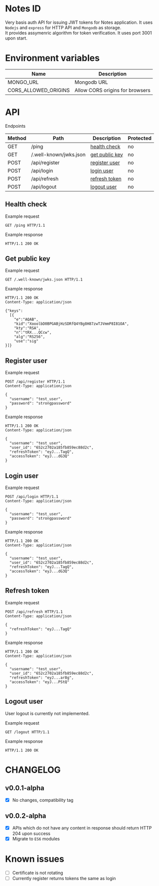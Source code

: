 # Notes ID

Very basis auth API for issuing JWT tokens for Notes application. It uses `Nodejs` and `express` for HTTP API and `Mongodb` as storage.  
It provides assymenric algorithm for token verification.
It uses port 3001 upon start.

# Environment variables

| Name                 | Description                     |
| -------------------- | ------------------------------- |
| MONGO_URL            | Mongodb URL                     |
| CORS_ALLOWED_ORIGINS | Allow CORS origins for browsers |

# API

Endpoints

| Method | Path                   | Description                                                                    | Protected |
| ------ | ---------------------- | ------------------------------------------------------------------------------ | --------- |
| GET    | /ping                  | [health check](https://github.com/tayapro/notes-id/tree/main#health-check)     | no        |
| GET    | /.well-known/jwks.json | [get public key](https://github.com/tayapro/notes-id/tree/main#get-public-key) | no        |
| POST   | /api/register          | [register user](https://github.com/tayapro/notes-id/tree/main#register-user)   | no        |
| POST   | /api/login             | [login user](https://github.com/tayapro/notes-id/tree/main#login-user)         | no        |
| POST   | /api/refresh           | [refresh token](https://github.com/tayapro/notes-id/tree/main#refresh-token)   | no        |
| POST   | /api/logout            | [logout user](https://github.com/tayapro/notes-id/tree/main#logout-user)       | no        |

## Health check

Example request

```http
GET /ping HTTP/1.1
```

Example response

```http
HTTP/1.1 200 OK
```

## Get public key

Example request

```http
GET /.well-known/jwks.json HTTP/1.1
```

Example response

```http
HTTP/1.1 200 OK
Content-Type: application/json

{"keys":
  [{
    "e":"AQAB",
    "kid":"XooolbD0BPGABjHzSDRfQ4YBg8H87zwTJVmmP8I81OA",
    "kty":"RSA",
    "n":"tRX...QCcw",
    "alg":"RS256",
    "use":"sig"
}]}
```

## Register user

Example request

```http
POST /api/register HTTP/1.1
Content-Type: application/json

{
  "username": "test_user",
  "password": "strongpassword"
}
```

Example response

```http
HTTP/1.1 200 OK
Content-Type: application/json

{
  "username": "test_user",
  "user_id": "652c2702a185fb859ec88d2c",
  "refreshToken": "eyJ...TagQ",
  "accessToken": "eyJ...dG3Q"
}
```

## Login user

Example request

```http
POST /api/login HTTP/1.1
Content-Type: application/json

{
  "username": "test_user",
  "password": "strongpassword"
}
```

Example response

```http
HTTP/1.1 200 OK
Content-Type: application/json

{
  "username": "test_user",
  "user_id": "652c2702a185fb859ec88d2c",
  "refreshToken": "eyJ...TagQ",
  "accessToken": "eyJ...dG3Q"
}
```

## Refresh token

Example request

```http
POST /api/refresh HTTP/1.1
Content-Type: application/json

{
  "refreshToken": "eyJ...TagQ"
}
```

Example response

```http
HTTP/1.1 200 OK
Content-Type: application/json

{
  "username": "test_user",
  "user_id": "652c2702a185fb859ec88d2c",
  "refreshToken": "eyJ...ar8g",
  "accessToken": "eyJ...PStQ"
}
```

## Logout user

User logout is currently not implemented.

Example request

```http
GET /logout HTTP/1.1
```

Example response

```http
HTTP/1.1 200 OK
```

# CHANGELOG

## v0.0.1-alpha

-   [x] No changes, compatibility tag

## v0.0.2-alpha

-   [x] APIs which do not have any content in response should return HTTP 204 upon success
-   [x] Migrate to `ES6` modules

# Known issues

-   [ ] Certificate is not rotating
-   [ ] Currently register returns tokens the same as login
